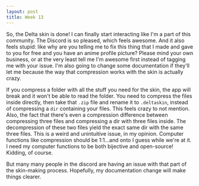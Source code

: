 ```yaml
---
layout: post
title: Week 13
---
```

So, the Delta skin is done! I can finally start interacting like I'm a part of this community. The Discord is so pleased, which feels awesome. And it also feels stupid: like why are you telling me to fix this thing that I made and gave to you for free and you have an anime profile picture? Please mind your own business, or at the very least tell me I'm awesome first instead of tagging me with your issue. I'm also going to change some documentation if they'll let me because the way that compression works with the skin is actually crazy.
<!--more-->
If you compress a folder with all the stuff you need for the skin, the app will break and it won't be able to read the folder. You need to compress the files inside directly, then take that `.zip` file and rename it to `.deltaskin`, instead of compressing a `dir` containing your files. This feels crazy to not mention. Also, the fact that there's even a compression difference between compressing three files and compressing a dir with three files inside. The decompression of these two files yield the exact same dir with the same three files. This is a weird and unintuitive issue, in my opinion. Computer functions like compression should be 1:1...and onto I guess while we're at it. I need my computer functions to be both bijective and open-source! Kidding, of course.

But many many people in the discord are having an issue with that part of the skin-making process. Hopefully, my documentation change will make things clearer.


